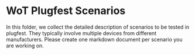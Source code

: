 # WoT Plugfest Scenarios

In this folder, we collect the detailed description of scenarios to be tested in plugfest. They typically involve multiple devices from different manufacturers.
Please create one markdown document per scenario you are working on.
